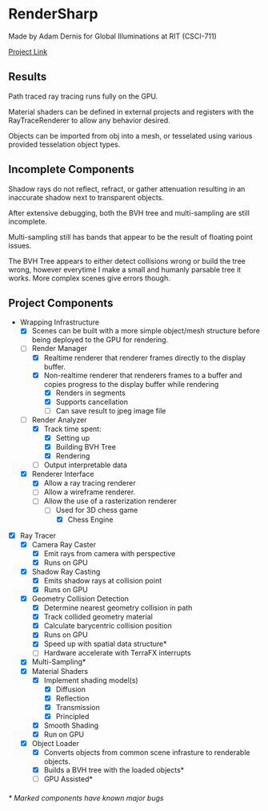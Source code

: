 # RenderSharp

Made by Adam Dernis for Global Illuminations at RIT (CSCI-711)

[Project Link](https://github.com/Avid29/RenderSharp)

## Results

Path traced ray tracing runs fully on the GPU.

Material shaders can be defined in external projects and registers with the RayTraceRenderer to allow any behavior desired.

Objects can be imported from obj into a mesh, or tesselated using various provided tesselation object types.

## Incomplete Components

Shadow rays do not reflect, refract, or gather attenuation resulting in an inaccurate shadow next to transparent objects.

After extensive debugging, both the BVH tree and multi-sampling are still incomplete.

Multi-sampling still has bands that appear to be the result of floating point issues.

The BVH Tree appears to either detect collisions wrong or build the tree wrong, however everytime I make a small and humanly parsable tree it works. More complex scenes give errors though.

## Project Components

- Wrapping Infrastructure
  - [x] Scenes can be built with a more simple object/mesh structure before being deployed to the GPU for rendering.
  - [ ] Render Manager
    - [x] Realtime renderer that renderer frames directly to the display buffer.
    - [x] Non-realtime renderer that renderers frames to a buffer and copies progress to the display buffer while rendering
      - [x] Renders in segments
      - [x] Supports cancellation
      - [ ] Can save result to jpeg image file
  - [ ] Render Analyzer
    - [x] Track time spent:
      - [x] Setting up
      - [x] Building BVH Tree
      - [x] Rendering
    - [ ] Output interpretable data
  - [x] Renderer Interface
    - [x] Allow a ray tracing renderer
    - [ ] Allow a wireframe renderer.
    - [ ] Allow the use of a rasterization renderer
      - [ ] Used for 3D chess game
        - [x] Chess Engine
- [x] Ray Tracer
  - [x] Camera Ray Caster
    - [x] Emit rays from camera with perspective
    - [x] Runs on GPU
  - [x] Shadow Ray Casting
    - [x] Emits shadow rays at collision point
    - [x] Runs on GPU
  - [x] Geometry Collision Detection
    - [x] Determine nearest geometry collision in path
    - [x] Track collided geometry material
    - [x] Calculate barycentric collision position
    - [x] Runs on GPU
    - [x] Speed up with spatial data structure*
    - [ ] Hardware accelerate with TerraFX interrupts
  - [x] Multi-Sampling*
  - [x] Material Shaders
    - [x] Implement shading model(s)
      - [x] Diffusion
      - [x] Reflection
      - [x] Transmission
      - [x] Principled
    - [x] Smooth Shading
    - [x] Run on GPU
  - [x] Object Loader
    - [x] Converts objects from common scene infrasture to renderable objects.
    - [x] Builds a BVH tree with the loaded objects*
    - [ ] GPU Assisted*

###### *  Marked components have known major bugs